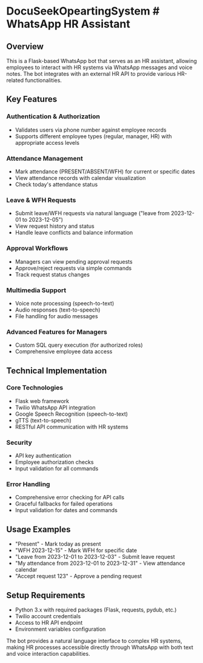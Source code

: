 # DocuSeekOpeartingSystem # WhatsApp HR Assistant

## Overview
This is a Flask-based WhatsApp bot that serves as an HR assistant, allowing employees to interact with HR systems via WhatsApp messages and voice notes. The bot integrates with an external HR API to provide various HR-related functionalities.

## Key Features

### Authentication & Authorization
- Validates users via phone number against employee records
- Supports different employee types (regular, manager, HR) with appropriate access levels

### Attendance Management
- Mark attendance (PRESENT/ABSENT/WFH) for current or specific dates
- View attendance records with calendar visualization
- Check today's attendance status

### Leave & WFH Requests
- Submit leave/WFH requests via natural language ("leave from 2023-12-01 to 2023-12-05")
- View request history and status
- Handle leave conflicts and balance information

### Approval Workflows
- Managers can view pending approval requests
- Approve/reject requests via simple commands
- Track request status changes

### Multimedia Support
- Voice note processing (speech-to-text)
- Audio responses (text-to-speech)
- File handling for audio messages

### Advanced Features for Managers
- Custom SQL query execution (for authorized roles)
- Comprehensive employee data access

## Technical Implementation

### Core Technologies
- Flask web framework
- Twilio WhatsApp API integration
- Google Speech Recognition (speech-to-text)
- gTTS (text-to-speech)
- RESTful API communication with HR systems

### Security
- API key authentication
- Employee authorization checks
- Input validation for all commands

### Error Handling
- Comprehensive error checking for API calls
- Graceful fallbacks for failed operations
- Input validation for dates and commands

## Usage Examples
- "Present" - Mark today as present
- "WFH 2023-12-15" - Mark WFH for specific date
- "Leave from 2023-12-01 to 2023-12-03" - Submit leave request
- "My attendance from 2023-12-01 to 2023-12-31" - View attendance calendar
- "Accept request 123" - Approve a pending request

## Setup Requirements
- Python 3.x with required packages (Flask, requests, pydub, etc.)
- Twilio account credentials
- Access to HR API endpoint
- Environment variables configuration

The bot provides a natural language interface to complex HR systems, making HR processes accessible directly through WhatsApp with both text and voice interaction capabilities.
